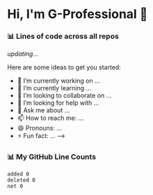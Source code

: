 # Hi, I'm G-Professional 👋

### 📊 Lines of code across all repos
<!-- ALL-REPOS-START -->
_updating..._
<!-- ALL-REPOS-END -->


Here are some ideas to get you started:

- 🔭 I’m currently working on ...
- 🌱 I’m currently learning ...
- 👯 I’m looking to collaborate on ...
- 🤔 I’m looking for help with ...
- 💬 Ask me about ...
- 📫 How to reach me: ...
- 😄 Pronouns: ...
- ⚡ Fun fact: ...
-->

### 📊 My GitHub Line Counts
<!-- LINES-START -->
```text
added 0
deleted 0
net 0
```
<!-- LINES-END -->
